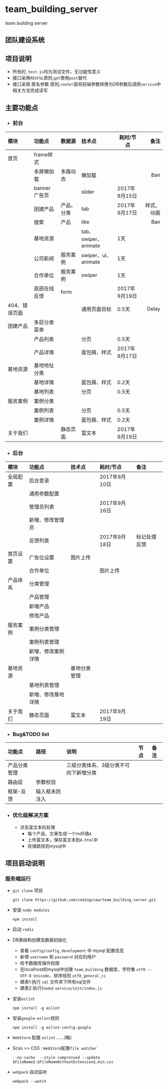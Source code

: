 # team_building_server
team building server

## 团队建设系统

## 项目说明
- 所有的`_test.js`均为测试文件，无功能性意义
- 接口采用`RESFUL`原则,`get`使用`post`替代
- 接口采用 匿名参数 原则,`router`层将前端参数转换为DB参数后调用`service`中相关方法完成读写

## 主要功能点
- ### 前台
|模块|功能点|数据源|技术点|耗时/节点|备注|
|:---|:---|:---|:---|---|---:|
|首页|frame样式|||||
||多屏懒加载|多路动态|懒加载||Ban|
||banner 广告页||slider|2017年9月15日||
||团建产品|产品、分类|tab|2017年9月17日|样式、动画|
||搜索|产品|like||Ban|
||基地资源||tab、swiper、animate|1天||
||公司新闻|服务案例|swiper、ul、animate|1天||
||合作单位|服务案例|swiper|1天||
||底部在线反馈|form||2017年9月19日||
|404、错误页面|||通用页面目标|0.5天|Delay|
|团建产品|多层分类菜单|||||
||产品列表||分页|0.5天||
||产品详情||面包屑、样式|2017年9月17日||
|基地资源|基地地址分类|||||
||基地详情||面包屑、样式|0.2天||
||基地列表||分页|0.5天||
|服务案例|案例分类|||
||案例列表||分页|0.5天||
||案例详情||面包屑、样式|0.2天||
|关于我们||静态页面|富文本|2017年9月19日||

- ### 后台
|模块|功能点|技术点|耗时/节点|备注|
|:---|:---|:---|:---|:---|
|全局配置|后台登录||2017年9月10日||
||通用参数配置||||
||管理员列表||2017年9月16日||
||新增、修改管理员||||
||反馈列表||2017年9月18日|标记处理反馈|
|首页设置|广告位设置|图片上传|||
||合作单位||图片上传||
|产品体系|分类管理||||
||产品管理||||
||新增产品|||
||修改产品|||
|服务案例|案例分类管理|||
||案例列表管理|||
||新增、修改案例详情|||
|基地资源||基地分类管理||
||基地列表管理|||
||新增、修改基地详情|||
|关于我们|静态页面|富文本|2017年9月19日|

- ### Bug&TODO list
|功能点|路径|说明|节点|备注|
|:---|:---|:---|:---|:---|
|产品分类管理||三级分类体系、3级分类不可向下新增分类|||
|路由层|参数校验||
|框架-反馈|输入框未防注入|||

- ### 优化级解决方案
  - 涉及富文本的处理
    - 每个产品、文章生成一个md5值`A`
    - 上传富文本，保存富文本到`A.html`中
    - 存储路径到mysql中

## 项目启动说明

### 服务端运行
- `git clone` 项目
  ```
  git clone https://github.com/codingview/team_building_server.git
  ```
- 安装 `node modules`
  ```
  npm install 
  ```
- 启动 `redis`
- DB表结构创建及数据初始化  
  - 查看 `config/config_development` 中 mysql 配置信息
  - 新增 `username` 和 `password` 对应的用户
  - 给予数据库操作权限
  - 在localhost的mysql中创建 `team_building` 数据库，字符集 `utf8 -- UTF-8 Unicode`，排序规则 `utf8_general_ci`
  - 建表1:执行 `sql` 文件夹下所有sql文件
  - 建表2:执行(`node`) `service/init/index.js`

- 安装`eslint`
  ```
  npm install -g eslint
  ```
- 安装`google-eslint`规则
  ```
  npm install -g eslint-config-google
  ```
- `WebStorm` 配置 `eslint` ......(略)
- Scss >> CSS : `WebStorm`配置`file watcher`
  ```
  --no-cache  --style compressed --update $FileName$:$FileNameWithoutExtension$.min.css
  ```
- `webpack` 自动监听
  ```
  webpack --watch
  ```
